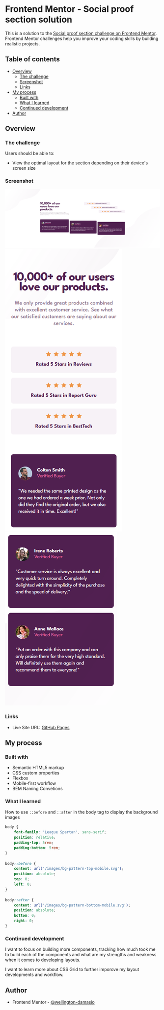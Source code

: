 # Frontend Mentor - Social proof section solution

This is a solution to the [Social proof section challenge on Frontend Mentor](https://www.frontendmentor.io/challenges/social-proof-section-6e0qTv_bA). Frontend Mentor challenges help you improve your coding skills by building realistic projects. 

## Table of contents

- [Overview](#overview)
  - [The challenge](#the-challenge)
  - [Screenshot](#screenshot)
  - [Links](#links)
- [My process](#my-process)
  - [Built with](#built-with)
  - [What I learned](#what-i-learned)
  - [Continued development](#continued-development)
- [Author](#author)

## Overview

### The challenge

Users should be able to:

- View the optimal layout for the section depending on their device's screen size

### Screenshot

![](/screenshots/social-proof-section.png) <br>
![](/screenshots/mobile-social-proof-section-p1.png) <br>
![](/screenshots/mobile-social-proof-section-p2.png)

### Links
- Live Site URL: [GitHub Pages](https://your-live-site-url.com)

## My process

### Built with

- Semantic HTML5 markup
- CSS custom properties
- Flexbox
- Mobile-first workflow
- BEM Naming Convetions

### What I learned

How to use `::before` and `::after` in the body tag to display the background images

```css
body {
    font-family: 'League Spartan', sans-serif;
    position: relative;
    padding-top: 5rem;
    padding-bottom: 5rem;
}

body::before {
    content: url('/images/bg-pattern-top-mobile.svg');
    position: absolute;
    top: 0;
    left: 0;
}

body::after {
    content: url('/images/bg-pattern-bottom-mobile.svg');
    position: absolute;
    bottom: 0;
    right: 0;
}
```
### Continued development
I want to focus on building more components, tracking how much took me to build
each of the components and what are my strengths and weakness when it comes to
developing layouts.

I want to learn more about CSS Grid to further imporove my layout developments and
workflow.

## Author

- Frontend Mentor - [@wellington-damasio](https://www.frontendmentor.io/profile/wellington-damasio)
